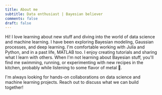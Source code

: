 ```yaml
---
title: About me
subtitle: Data enthusiast | Bayesian believer
comments: false
draft: false
---
```


Hi! I love learning about new stuff and diving into the world of data science and machine learning. I have been exploring Bayesian modeling, Gaussian processes, and deep learning. I'm comfortable working with Julia and Python, and in a past life, MATLAB too. I enjoy creating tutorials and sharing what I learn with others. When I'm not learning about Bayesian stuff, you'll find me swimming, running, or experimenting with new recipes in the kitchen, probably while listening to some flavor of metal 🤘.

I'm always looking for hands-on collaborations on data science and machine learning projects. Reach out to discuss what we can build together! 

